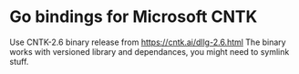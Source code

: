# Go bindings for Microsoft CNTK

Use CNTK-2.6 binary release from https://cntk.ai/dllg-2.6.html
The binary works with versioned library and dependances, you might need to symlink stuff.
